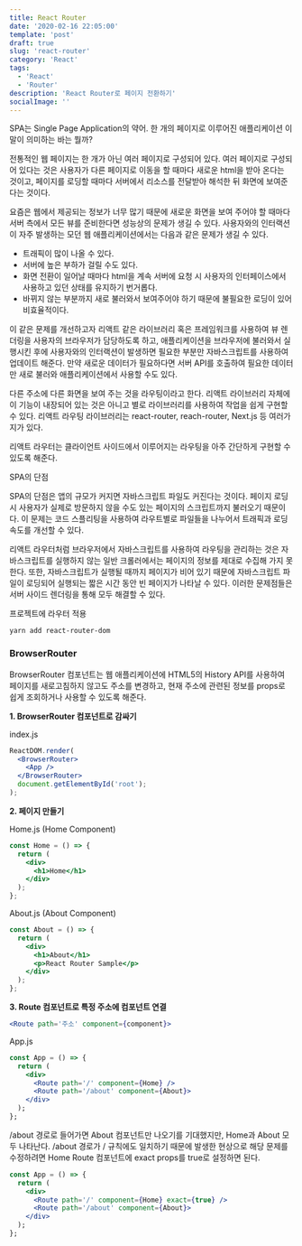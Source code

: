 ```yaml
---
title: React Router
date: '2020-02-16 22:05:00'
template: 'post'
draft: true
slug: 'react-router'
category: 'React'
tags:
  - 'React'
  - 'Router'
description: 'React Router로 페이지 전환하기'
socialImage: ''
---
```


SPA는 Single Page Application의 약어.
한 개의 페이지로 이루어진 애플리케이션
이 말이 의미하는 바는 뭘까?

전통적인 웹 페이지는 한 개가 아닌 여러 페이지로 구성되어 있다. 여러 페이지로 구성되어 있다는 것은 사용자가 다른 페이지로 이동을 할 때마다 새로운 html을 받아 온다는 것이고, 페이지를 로딩할 때마다 서버에서 리소스를 전달받아 해석한 뒤 화면에 보여준다는 것이다.

요즘은 웹에서 제공되는 정보가 너무 많기 때문에 새로운 화면을 보여 주어야 할 때마다 서버 측에서 모든 뷰를 준비한다면 성능상의 문제가 생길 수 있다. 사용자와의 인터랙션이 자주 발생하는 모던 웹 애플리케이션에서는 다음과 같은 문제가 생길 수 있다.

- 트래픽이 많이 나올 수 있다.
- 서버에 높은 부하가 걸릴 수도 있다.
- 화면 전환이 일어날 때마다 html을 계속 서버에 요청 시 사용자의 인터페이스에서 사용하고 있던 상태를 유지하기 번거롭다.
- 바뀌지 않는 부분까지 새로 불러와서 보여주어야 하기 때문에 불필요한 로딩이 있어 비효율적이다.

이 같은 문제를 개선하고자 리액트 같은 라이브러리 혹은 프레임워크를 사용하여 뷰 렌더링을 사용자의 브라우저가 담당하도록 하고, 애플리케이션을 브라우저에 불러와서 실행시킨 후에 사용자와의 인터랙션이 발생하면 필요한 부분만 자바스크립트를 사용하여 업데이트 해준다. 만약 새로운 데이터가 필요하다면 서버 API를 호출하여 필요한 데이터만 새로 불러와 애플리케이션에서 사용할 수도 있다.

다른 주소에 다른 화면을 보여 주는 것을 라우팅이라고 한다. 리액트 라이브러리 자체에 이 기능이 내장되어 있는 것은 아니고 별로 라이브러리를 사용하여 작업을 쉽게 구현할 수 있다. 리액트 라우팅 라이브러리는 react-router, reach-router, Next.js 등 여러가지가 있다.

리액트 라우터는 클라이언트 사이드에서 이루어지는 라우팅을 아주 간단하게 구현할 수 있도록 해준다.

SPA의 단점

SPA의 단점은 앱의 규모가 커지면 자바스크립트 파일도 커진다는 것이다. 페이지 로딩 시 사용자가 실제로 방문하지 않을 수도 있는 페이지의 스크립트까지 불러오기 때문이다. 이 문제는 코드 스플리팅을 사용하여 라우트별로 파일들을 나누어서 트래픽과 로딩 속도를 개선할 수 있다.

리액트 라우터처럼 브라우저에서 자바스크립트를 사용하여 라우팅을 관리하는 것은 자바스크립트를 실행하지 않는 일반 크롤러에서는 페이지의 정보를 제대로 수집해 가지 못한다. 또한, 자바스크립트가 실행될 때까지 페이지가 비어 있기 때문에 자바스크립트 파일이 로딩되어 실행되는 짧은 시간 동안 빈 페이지가 나타날 수 있다. 이러한 문제점들은 서버 사이드 렌더링을 통해 모두 해결할 수 있다.

프로젝트에 라우터 적용

`yarn add react-router-dom`

### BrowserRouter

BrowserRouter 컴포넌트는 웹 애플리케이션에 HTML5의 History API를 사용하여 페이지를 새로고침하지 않고도 주소를 변경하고, 현재 주소에 관련된 정보를 props로 쉽게 조회하거나 사용할 수 있도록 해준다.

**1. BrowserRouter 컴포넌트로 감싸기**

index.js

```jsx
ReactDOM.render(
  <BrowserRouter>
    <App />
  </BrowserRouter>
  document.getElementById('root');
);
```

**2. 페이지 만들기**

Home.js (Home Component)

```jsx
const Home = () => {
  return (
    <div>
      <h1>Home</h1>
    </div>
  );
};
```

About.js (About Component)

```jsx
const About = () => {
  return (
    <div>
      <h1>About</h1>
      <p>React Router Sample</p>
    </div>
  );
};
```

**3. Route 컴포넌트로 특정 주소에 컴포넌트 연결**

```jsx
<Route path='주소' component={component}>
```

App.js

```jsx
const App = () => {
  return (
    <div>
      <Route path='/' component={Home} />
      <Route path='/about' component={About}>
    </div>
  );
};
```

/about 경로로 들어가면 About 컴포넌트만 나오기를 기대했지만, Home과 About 모두 나타난다.
/about 경로가 / 규칙에도 일치하기 때문에 발생한 현상으로 해당 문제를 수정하려면 Home Route 컴포넌트에 exact props를 true로 설정하면 된다.

```jsx
const App = () => {
  return (
    <div>
      <Route path='/' component={Home} exact={true} />
      <Route path='/about' component={About}>
    </div>
  );
};
```
